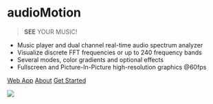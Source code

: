 
# audioMotion

> **SEE** YOUR MUSIC!

- Music player and dual channel real-time audio spectrum analyzer
- Visualize discrete FFT frequencies or up to 240 frequency bands
- Several modes, color gradients and optional effects
- Fullscreen and Picture-In-Picture high-resolution graphics @60fps

[Web App](https://audiomotion.app)
[About](/#about)
[Get Started](/#getting-started)

<!-- background image -->

![](img/coverani-12s-q50-20fps.webp)
